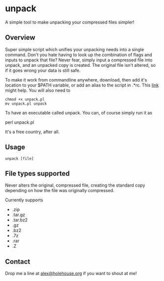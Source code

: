 unpack
=============

A simple tool to make unpacking your compressed files simpler!

Overview
--------
Super simple script which unifies your unpacking needs into a single command. Don't you
hate having to look up the combination of flags and inputs to unpack that file? Never fear,
simply input a compressed file into unpack, and an unpacked copy is created. The original
file isn't altered, so if it goes wrong your data is still safe.

To make it work from commandline anywhere, download, then add it's location to your 
$PATH variable, or add an alias to the script in .*rc. This [link](http://stackoverflow.com/questions/6637622/how-can-i-run-perl-script-from-anywhere-in-unix-environment) might help.
You will also need to 

    chmod +x unpack.pl
    mv unpack.pl unpack

To have an executable called unpack. You can, of course simply run it as 

   perl unpack.pl

It's a free country, after all.

Usage
-----

    unpack [file]



File types supported
--------------------

Never alters the original, compressed file, creating the standard copy depending on
how the file was originally compressed.

Currently supports

* .zip
* .tar.gz
* .tar.bz2
* .gz
* .bz2
* .7z
* .rar
* .Z

Contact
--------------------
Drop me a line at alex@holehouse.org if you want to shout at me!
